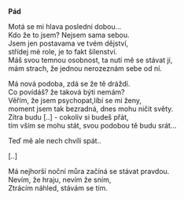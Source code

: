 __Pád__

Motá se mi hlava poslední dobou...  
Kdo že to jsem? Nejsem sama sebou.  
Jsem jen postavama ve tvém dějství,  
střídej mé role, je to fakt šílenství.  
Máš svou temnou osobnost, ta nutí mě se stávat jí,  
mám strach, že jednou nerozeznám sebe od ní.

Má nová podoba, zdá se že tě dráždí.  
Co povídáš? že taková býti nemám?  
Věřím, že jsem psychopat,líbí se mi ženy,  
 moment jsem tak bezradná, dnes mohu ničit světy.  
 Zítra budu [..] - cokoliv si budeš přát,  
tím vším se mohu stát, svou podobou tě budu srát...  

Teď mě ale nech chvíli spát..  

[..]

Má nejhorší noční můra začíná se stávat pravdou.  
Nevím, že hraju, nevím že sním,  
Ztrácím náhled, stávám se tím.  
